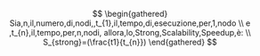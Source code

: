 $$ \begin{gathered} Sia,n,il,numero,di,nodi,,t_{1},il,tempo,di,esecuzione,per,1,nodo \\ e ,t_{n},il,tempo,per,n,nodi, allora,lo,Strong,Scalability,Speedup,è: \\ S_{strong}=(\frac{t1}{t_{n}}) \end{gathered} $$
